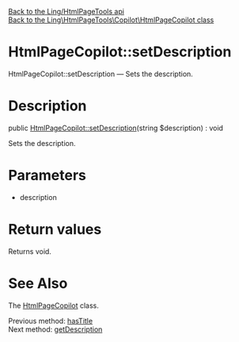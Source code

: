 [Back to the Ling/HtmlPageTools api](https://github.com/lingtalfi/HtmlPageTools/blob/master/doc/api/Ling/HtmlPageTools.md)<br>
[Back to the Ling\HtmlPageTools\Copilot\HtmlPageCopilot class](https://github.com/lingtalfi/HtmlPageTools/blob/master/doc/api/Ling/HtmlPageTools/Copilot/HtmlPageCopilot.md)


HtmlPageCopilot::setDescription
================



HtmlPageCopilot::setDescription — Sets the description.




Description
================


public [HtmlPageCopilot::setDescription](https://github.com/lingtalfi/HtmlPageTools/blob/master/doc/api/Ling/HtmlPageTools/Copilot/HtmlPageCopilot/setDescription.md)(string $description) : void




Sets the description.




Parameters
================


- description

    


Return values
================

Returns void.








See Also
================

The [HtmlPageCopilot](https://github.com/lingtalfi/HtmlPageTools/blob/master/doc/api/Ling/HtmlPageTools/Copilot/HtmlPageCopilot.md) class.

Previous method: [hasTitle](https://github.com/lingtalfi/HtmlPageTools/blob/master/doc/api/Ling/HtmlPageTools/Copilot/HtmlPageCopilot/hasTitle.md)<br>Next method: [getDescription](https://github.com/lingtalfi/HtmlPageTools/blob/master/doc/api/Ling/HtmlPageTools/Copilot/HtmlPageCopilot/getDescription.md)<br>

